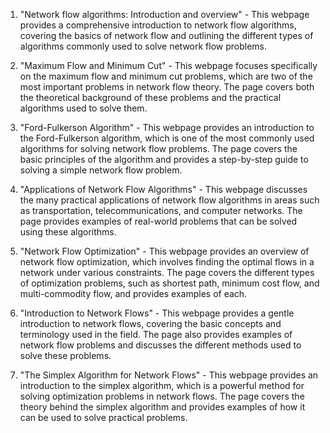 

1. "Network flow algorithms: Introduction and overview" - This webpage provides a comprehensive introduction to network flow algorithms, covering the basics of network flow and outlining the different types of algorithms commonly used to solve network flow problems.

2. "Maximum Flow and Minimum Cut" - This webpage focuses specifically on the maximum flow and minimum cut problems, which are two of the most important problems in network flow theory. The page covers both the theoretical background of these problems and the practical algorithms used to solve them.

3. "Ford-Fulkerson Algorithm" - This webpage provides an introduction to the Ford-Fulkerson algorithm, which is one of the most commonly used algorithms for solving network flow problems. The page covers the basic principles of the algorithm and provides a step-by-step guide to solving a simple network flow problem.

4. "Applications of Network Flow Algorithms" - This webpage discusses the many practical applications of network flow algorithms in areas such as transportation, telecommunications, and computer networks. The page provides examples of real-world problems that can be solved using these algorithms.

5. "Network Flow Optimization" - This webpage provides an overview of network flow optimization, which involves finding the optimal flows in a network under various constraints. The page covers the different types of optimization problems, such as shortest path, minimum cost flow, and multi-commodity flow, and provides examples of each.

6. "Introduction to Network Flows" - This webpage provides a gentle introduction to network flows, covering the basic concepts and terminology used in the field. The page also provides examples of network flow problems and discusses the different methods used to solve these problems.

7. "The Simplex Algorithm for Network Flows" - This webpage provides an introduction to the simplex algorithm, which is a powerful method for solving optimization problems in network flows. The page covers the theory behind the simplex algorithm and provides examples of how it can be used to solve practical problems.
